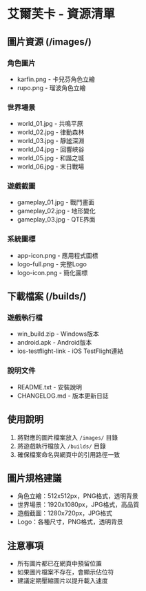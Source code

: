 # 艾爾芙卡 - 資源清單

## 圖片資源 (/images/)

### 角色圖片
- karfin.png - 卡兒芬角色立繪
- rupo.png - 瑠波角色立繪

### 世界場景
- world_01.jpg - 共鳴平原
- world_02.jpg - 律動森林  
- world_03.jpg - 靜謐深淵
- world_04.jpg - 回響峽谷
- world_05.jpg - 和諧之城
- world_06.jpg - 末日戰場

### 遊戲截圖
- gameplay_01.jpg - 戰鬥畫面
- gameplay_02.jpg - 地形變化
- gameplay_03.jpg - QTE界面

### 系統圖標
- app-icon.png - 應用程式圖標
- logo-full.png - 完整Logo
- logo-icon.png - 簡化圖標

## 下載檔案 (/builds/)

### 遊戲執行檔
- win_build.zip - Windows版本
- android.apk - Android版本
- ios-testflight-link - iOS TestFlight連結

### 說明文件
- README.txt - 安裝說明
- CHANGELOG.md - 版本更新日誌

## 使用說明

1. 將對應的圖片檔案放入 `/images/` 目錄
2. 將遊戲執行檔放入 `/builds/` 目錄
3. 確保檔案命名與網頁中的引用路徑一致

## 圖片規格建議

- 角色立繪：512x512px，PNG格式，透明背景
- 世界場景：1920x1080px，JPG格式，高品質
- 遊戲截圖：1280x720px，JPG格式
- Logo：各種尺寸，PNG格式，透明背景

## 注意事項

- 所有圖片都已在網頁中預留位置
- 如果圖片檔案不存在，會顯示佔位符
- 建議定期壓縮圖片以提升載入速度